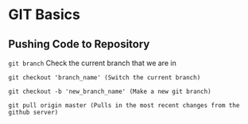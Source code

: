 # GIT Basics

## Pushing Code to Repository

`git branch` Check the current branch that we are in

```
git checkout 'branch_name' (Switch the current branch)

git checkout -b 'new_branch_name' (Make a new git branch)

git pull origin master (Pulls in the most recent changes from the github server)


```
